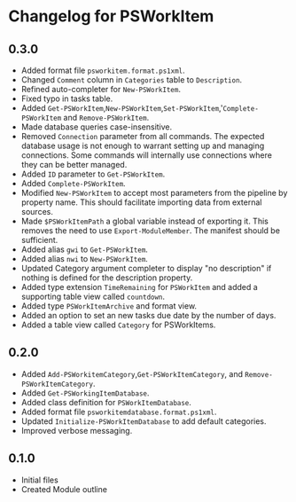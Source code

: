 # Changelog for PSWorkItem

## 0.3.0

+ Added format file `psworkitem.format.ps1xml`.
+ Changed `Comment` column in `Categories` table to `Description`.
+ Refined auto-completer for `New-PSWorkItem`.
+ Fixed typo in tasks table.
+ Added `Get-PSWorkItem`,`New-PSWorkItem`,`Set-PSWorkItem`,'`Complete-PSWorkItem` and `Remove-PSWorkItem`.
+ Made database queries case-insensitive.
+ Removed `Connection` parameter from all commands. The expected database usage is not enough to warrant setting up and managing connections. Some commands will internally use connections where they can be better managed.
+ Added `ID` parameter to `Get-PSWorkItem`.
+ Added `Complete-PSWorkItem`.
+ Modified `New-PSWorkItem` to accept most parameters from the pipeline by property name. This should facilitate importing data from external sources.
+ Made `$PSWorkItemPath` a global variable instead of exporting it. This removes the need to use `Export-ModuleMember`. The manifest should be sufficient.
+ Added alias `gwi` to `Get-PSWorkItem`.
+ Added alias `nwi` to `New-PSWorkItem`.
+ Updated Category argument completer to display "no description" if nothing is defined for the description property.
+ Added type extension `TimeRemaining` for `PSWorkItem` and added a supporting table view called `countdown`.
+ Added type `PSWorkItemArchive` and format view.
+ Added an option to set an new tasks due date by the number of days.
+ Added a table view called `Category` for PSWorkItems.

## 0.2.0

+ Added `Add-PSWorkitemCategory`,`Get-PSWorkItemCategory`, and `Remove-PSWorkItemCategory`.
+ Added `Get-PSWorkingItemDatabase`.
+ Added class definition for `PSWorkItemDatabase`.
+ Added format file `psworkitemdatabase.format.ps1xml`.
+ Updated `Initialize-PSWorkItemDatabase` to add default categories.
+ Improved verbose messaging.

## 0.1.0

+ Initial files
+ Created Module outline
